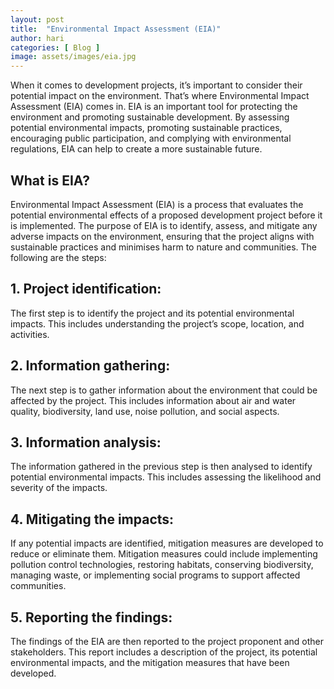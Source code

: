```yaml
---
layout: post
title:  "Environmental Impact Assessment (EIA)"
author: hari
categories: [ Blog ]
image: assets/images/eia.jpg
---
```

When it comes to development projects, it’s important to consider their potential impact on the environment. That’s where Environmental Impact Assessment (EIA) comes in. EIA is an important tool for protecting the environment and promoting sustainable development. By assessing potential environmental impacts, promoting sustainable practices, encouraging public participation, and complying with environmental regulations, EIA can help to create a more sustainable future.

## What is EIA?
Environmental Impact Assessment (EIA) is a process that evaluates the potential environmental effects of a proposed development project before it is implemented. The purpose of EIA is to identify, assess, and mitigate any adverse impacts on the environment, ensuring that the project aligns with sustainable practices and minimises harm to nature and communities.
The following are the steps:

## 1. Project identification:
The first step is to identify the project and its potential environmental impacts. This includes understanding the project’s scope, location, and activities.

## 2. Information gathering:
The next step is to gather information about the environment that could be affected by the project. This includes information about air and water quality, biodiversity, land use, noise pollution, and social aspects.

## 3. Information analysis:
The information gathered in the previous step is then analysed to identify potential environmental impacts. This includes assessing the likelihood and severity of the impacts.

## 4. Mitigating the impacts:
If any potential impacts are identified, mitigation measures are developed to reduce or eliminate them. Mitigation measures could include implementing pollution control technologies, restoring habitats, conserving biodiversity, managing waste, or implementing social programs to support affected communities.

## 5. Reporting the findings:
The findings of the EIA are then reported to the project proponent and other stakeholders. This report includes a description of the project, its potential environmental impacts, and the mitigation measures that have been developed.
